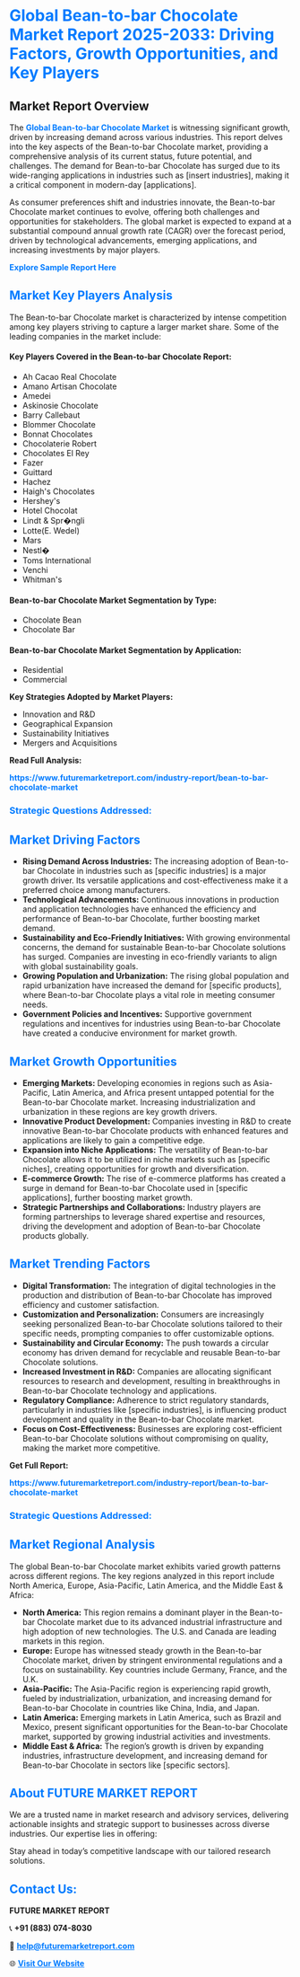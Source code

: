 <h1 style="color: #007BFF;">Global Bean-to-bar Chocolate Market Report 2025-2033: Driving Factors, Growth Opportunities, and Key Players</h1>

<section id="overview">
<h2>Market Report Overview</h2>
<p>The <a href="https://www.futuremarketreport.com/industry-report/bean-to-bar-chocolate-market" style="color: #007BFF; text-decoration: none;"><strong>Global Bean-to-bar Chocolate Market</strong></a> is witnessing significant growth, driven by increasing demand across various industries. This report delves into the key aspects of the Bean-to-bar Chocolate market, providing a comprehensive analysis of its current status, future potential, and challenges. The demand for Bean-to-bar Chocolate has surged due to its wide-ranging applications in industries such as [insert industries], making it a critical component in modern-day [applications].</p>
<p>As consumer preferences shift and industries innovate, the Bean-to-bar Chocolate market continues to evolve, offering both challenges and opportunities for stakeholders. The global market is expected to expand at a substantial compound annual growth rate (CAGR) over the forecast period, driven by technological advancements, emerging applications, and increasing investments by major players.</p>
</section>

<section id="overview">
<p><a href="https://www.futuremarketreport.com/request-sample/reportId=92618" style="color: #007BFF; text-decoration: none;"><strong>Explore Sample Report Here</strong></a></p>
</section>

<section id="key-players">
<h2 style="color: #007BFF;">Market Key Players Analysis</h2>
<p>The Bean-to-bar Chocolate market is characterized by intense competition among key players striving to capture a larger market share. Some of the leading companies in the market include:</p>
<h4>Key Players Covered in the Bean-to-bar Chocolate Report:</h4>
<ul><li>Ah Cacao Real Chocolate</li><li>Amano Artisan Chocolate</li><li>Amedei</li><li>Askinosie Chocolate</li><li>Barry Callebaut</li><li>Blommer Chocolate</li><li>Bonnat Chocolates</li><li>Chocolaterie Robert</li><li>Chocolates El Rey</li><li>Fazer</li><li>Guittard</li><li>Hachez</li><li>Haigh&#039;s Chocolates</li><li>Hershey&#039;s</li><li>Hotel Chocolat</li><li>Lindt &amp; Spr�ngli</li><li>Lotte(E. Wedel)</li><li>Mars</li><li>Nestl�</li><li>Toms International</li><li>Venchi</li><li>Whitman&#039;s</li></ul>
<h4>Bean-to-bar Chocolate Market Segmentation by Type:</h4>
<ul><li>Chocolate Bean</li><li>Chocolate Bar</li></ul>

<h4>Bean-to-bar Chocolate Market Segmentation by Application:</h4>
<ul><li>Residential</li><li>Commercial</li></ul>
<p><strong>Key Strategies Adopted by Market Players:</strong></p>
<ul>
<li>Innovation and R&D</li>
<li>Geographical Expansion</li>
<li>Sustainability Initiatives</li>
<li>Mergers and Acquisitions</li>
</ul>
</section>

<section>
<p><strong>Read Full Analysis: </strong></p><a href="https://www.futuremarketreport.com/industry-report/bean-to-bar-chocolate-market" style="color: #007BFF; text-decoration: none;"><strong>https://www.futuremarketreport.com/industry-report/bean-to-bar-chocolate-market</strong></a>
<h3 style="color: #007BFF;">Strategic Questions Addressed:</h3>
</section>

<section id="driving-factors">
<h2 style="color: #007BFF;">Market Driving Factors</h2>
<ul>
<li><strong>Rising Demand Across Industries:</strong> The increasing adoption of Bean-to-bar Chocolate in industries such as [specific industries] is a major growth driver. Its versatile applications and cost-effectiveness make it a preferred choice among manufacturers.</li>
<li><strong>Technological Advancements:</strong> Continuous innovations in production and application technologies have enhanced the efficiency and performance of Bean-to-bar Chocolate, further boosting market demand.</li>
<li><strong>Sustainability and Eco-Friendly Initiatives:</strong> With growing environmental concerns, the demand for sustainable Bean-to-bar Chocolate solutions has surged. Companies are investing in eco-friendly variants to align with global sustainability goals.</li>
<li><strong>Growing Population and Urbanization:</strong> The rising global population and rapid urbanization have increased the demand for [specific products], where Bean-to-bar Chocolate plays a vital role in meeting consumer needs.</li>
<li><strong>Government Policies and Incentives:</strong> Supportive government regulations and incentives for industries using Bean-to-bar Chocolate have created a conducive environment for market growth.</li>
</ul>
</section>

<section id="growth-opportunities">
<h2 style="color: #007BFF;">Market Growth Opportunities</h2>
<ul>
<li><strong>Emerging Markets:</strong> Developing economies in regions such as Asia-Pacific, Latin America, and Africa present untapped potential for the Bean-to-bar Chocolate market. Increasing industrialization and urbanization in these regions are key growth drivers.</li>
<li><strong>Innovative Product Development:</strong> Companies investing in R&D to create innovative Bean-to-bar Chocolate products with enhanced features and applications are likely to gain a competitive edge.</li>
<li><strong>Expansion into Niche Applications:</strong> The versatility of Bean-to-bar Chocolate allows it to be utilized in niche markets such as [specific niches], creating opportunities for growth and diversification.</li>
<li><strong>E-commerce Growth:</strong> The rise of e-commerce platforms has created a surge in demand for Bean-to-bar Chocolate used in [specific applications], further boosting market growth.</li>
<li><strong>Strategic Partnerships and Collaborations:</strong> Industry players are forming partnerships to leverage shared expertise and resources, driving the development and adoption of Bean-to-bar Chocolate products globally.</li>
</ul>
</section>

<section id="trending-factors">
<h2 style="color: #007BFF;">Market Trending Factors</h2>
<ul>
<li><strong>Digital Transformation:</strong> The integration of digital technologies in the production and distribution of Bean-to-bar Chocolate has improved efficiency and customer satisfaction.</li>
<li><strong>Customization and Personalization:</strong> Consumers are increasingly seeking personalized Bean-to-bar Chocolate solutions tailored to their specific needs, prompting companies to offer customizable options.</li>
<li><strong>Sustainability and Circular Economy:</strong> The push towards a circular economy has driven demand for recyclable and reusable Bean-to-bar Chocolate solutions.</li>
<li><strong>Increased Investment in R&D:</strong> Companies are allocating significant resources to research and development, resulting in breakthroughs in Bean-to-bar Chocolate technology and applications.</li>
<li><strong>Regulatory Compliance:</strong> Adherence to strict regulatory standards, particularly in industries like [specific industries], is influencing product development and quality in the Bean-to-bar Chocolate market.</li>
<li><strong>Focus on Cost-Effectiveness:</strong> Businesses are exploring cost-efficient Bean-to-bar Chocolate solutions without compromising on quality, making the market more competitive.</li>
</ul>
</section>

<section>
<p><strong>Get Full Report: </strong></p><a href="https://www.futuremarketreport.com/industry-report/bean-to-bar-chocolate-market" style="color: #007BFF; text-decoration: none;"><strong>https://www.futuremarketreport.com/industry-report/bean-to-bar-chocolate-market</strong></a>
<h3 style="color: #007BFF;">Strategic Questions Addressed:</h3>
</section>


<section id="regional-analysis">
<h2 style="color: #007BFF;">Market Regional Analysis</h2>
<p>The global Bean-to-bar Chocolate market exhibits varied growth patterns across different regions. The key regions analyzed in this report include North America, Europe, Asia-Pacific, Latin America, and the Middle East & Africa:</p>
<ul>
<li><strong>North America:</strong> This region remains a dominant player in the Bean-to-bar Chocolate market due to its advanced industrial infrastructure and high adoption of new technologies. The U.S. and Canada are leading markets in this region.</li>
<li><strong>Europe:</strong> Europe has witnessed steady growth in the Bean-to-bar Chocolate market, driven by stringent environmental regulations and a focus on sustainability. Key countries include Germany, France, and the U.K.</li>
<li><strong>Asia-Pacific:</strong> The Asia-Pacific region is experiencing rapid growth, fueled by industrialization, urbanization, and increasing demand for Bean-to-bar Chocolate in countries like China, India, and Japan.</li>
<li><strong>Latin America:</strong> Emerging markets in Latin America, such as Brazil and Mexico, present significant opportunities for the Bean-to-bar Chocolate market, supported by growing industrial activities and investments.</li>
<li><strong>Middle East & Africa:</strong> The region’s growth is driven by expanding industries, infrastructure development, and increasing demand for Bean-to-bar Chocolate in sectors like [specific sectors].</li>
</ul>
</section>

<footer>
<h2 style="color: #007BFF;">About FUTURE MARKET REPORT</h2>
<p>We are a trusted name in market research and advisory services, delivering actionable insights and strategic support to businesses across diverse industries. Our expertise lies in offering:</p>

<p>Stay ahead in today’s competitive landscape with our tailored research solutions.</p>

<h2 style="color: #007BFF;">Contact Us:</h2>
<p><strong>FUTURE MARKET REPORT</strong></p>
<p>📞 <strong>+91 (883) 074-8030</strong></p>
<p>📧 <strong><a href="mailto:help@futuremarketreport.com" style="color: #007BFF;">help@futuremarketreport.com</a></strong></p>
<p>🌐 <strong><a href="https://www.futuremarketreport.com/" style="color: #007BFF;">Visit Our Website</a></strong></p>
</footer>